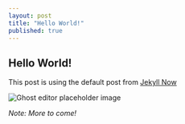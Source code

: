 ```yaml
---
layout: post
title: "Hello World!"
published: true
---
```


## Hello World!

This post is using the default post from [Jekyll Now](http://www.jekyllnow.com/ "Create a Jekyll Blog in minute")

![Ghost editor placeholder image](https://cloud.githubusercontent.com/assets/2047053/3993551/456a277a-290e-11e4-992d-0b3b23ed9c5b.png)

_Note: More to come!_
